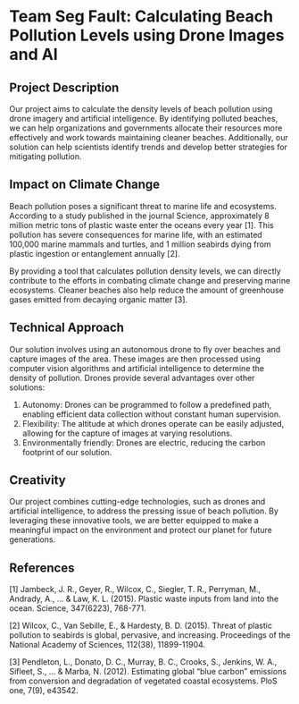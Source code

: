 # Team Seg Fault: Calculating Beach Pollution Levels using Drone Images and AI

## Project Description
Our project aims to calculate the density levels of beach pollution using drone imagery and artificial intelligence. By identifying polluted beaches, we can help organizations and governments allocate their resources more effectively and work towards maintaining cleaner beaches. Additionally, our solution can help scientists identify trends and develop better strategies for mitigating pollution.

## Impact on Climate Change
Beach pollution poses a significant threat to marine life and ecosystems. According to a study published in the journal Science, approximately 8 million metric tons of plastic waste enter the oceans every year [1]. This pollution has severe consequences for marine life, with an estimated 100,000 marine mammals and turtles, and 1 million seabirds dying from plastic ingestion or entanglement annually [2].

By providing a tool that calculates pollution density levels, we can directly contribute to the efforts in combating climate change and preserving marine ecosystems. Cleaner beaches also help reduce the amount of greenhouse gases emitted from decaying organic matter [3].

## Technical Approach
Our solution involves using an autonomous drone to fly over beaches and capture images of the area. These images are then processed using computer vision algorithms and artificial intelligence to determine the density of pollution. Drones provide several advantages over other solutions:

1. Autonomy: Drones can be programmed to follow a predefined path, enabling efficient data collection without constant human supervision.
2. Flexibility: The altitude at which drones operate can be easily adjusted, allowing for the capture of images at varying resolutions.
3. Environmentally friendly: Drones are electric, reducing the carbon footprint of our solution.

## Creativity
Our project combines cutting-edge technologies, such as drones and artificial intelligence, to address the pressing issue of beach pollution. By leveraging these innovative tools, we are better equipped to make a meaningful impact on the environment and protect our planet for future generations.

## References
[1] Jambeck, J. R., Geyer, R., Wilcox, C., Siegler, T. R., Perryman, M., Andrady, A., ... & Law, K. L. (2015). Plastic waste inputs from land into the ocean. Science, 347(6223), 768-771.

[2] Wilcox, C., Van Sebille, E., & Hardesty, B. D. (2015). Threat of plastic pollution to seabirds is global, pervasive, and increasing. Proceedings of the National Academy of Sciences, 112(38), 11899-11904.

[3] Pendleton, L., Donato, D. C., Murray, B. C., Crooks, S., Jenkins, W. A., Sifleet, S., ... & Marba, N. (2012). Estimating global “blue carbon” emissions from conversion and degradation of vegetated coastal ecosystems. PloS one, 7(9), e43542.
